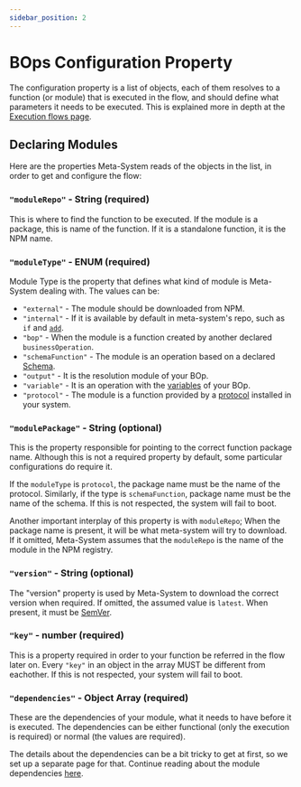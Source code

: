 ```yaml
---
sidebar_position: 2
---
```


# BOps Configuration Property
The configuration property is a list of objects, each of them resolves to a function (or module) that is executed in the flow, and should define what parameters it needs to be executed. This is explained more in depth at the [Execution flows page](../../architecture/flows).

## Declaring Modules
Here are the properties Meta-System reads of the objects in the list, in order to get and configure the flow:

### `"moduleRepo"` - String (required)
This is where to find the function to be executed. If the module is a package, this is name of the function. If it is a standalone function, it is the NPM name.

### `"moduleType"` - ENUM (required)
Module Type is the property that defines what kind of module is Meta-System dealing with. The values can be:
- `"external"` - The module should be downloaded from NPM.
- `"internal"` - If it is available by default in meta-system's repo, such as `if` and [`add`](../../functions-reference/math/add).
- `"bop"` - When the module is a function created by another declared `businessOperation`.
- `"schemaFunction"` - The module is an operation based on a declared [Schema](../schema-config).
- `"output"` - It is the resolution module of your BOp.
- `"variable"` - It is an operation with the [variables](./bops#variables---single-parameter-type-required-array) of your BOp.
- `"protocol"` - The module is a function provided by a [protocol](../protocol-config) installed in your system.

### `"modulePackage"` - String (optional)
This is the property responsible for pointing to the correct function package name. Although this is not a required property by default, some particular configurations do require it.

If the `moduleType` is `protocol`, the package name must be the name of the protocol. Similarly, if the type is `schemaFunction`, package name must be the name of the schema. If this is not respected, the system will fail to boot.

Another important interplay of this property is with `moduleRepo`; When the package name is present, it will be what meta-system will try to download. If it omitted, Meta-System assumes that the `moduleRepo` is the name of the module in the NPM registry.

### `"version"` - String (optional)
The "version" property is used by Meta-System to download the correct version when required. If omitted, the assumed value is `latest`. When present, it must be [SemVer](https://semver.org/).

### `"key"` - number (required)
This is a property required in order to your function be referred in the flow later on. Every `"key"` in an object in the array MUST be different from eachother. If this is not respected, your system will fail to boot.

### `"dependencies"` - Object Array (required)
These are the dependencies of your module, what it needs to have before it is executed. The dependencies can be either functional (only the execution is required) or normal (the values are required).

The details about the dependencies can be a bit tricky to get at first, so we set up a separate page for that. Continue reading about the module dependencies [here](./dependencies).
